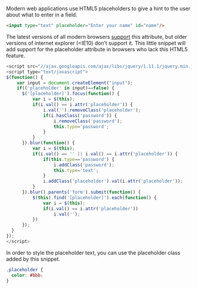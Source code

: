 [//]: # (TITLE: HTML5 Placeholder Support for IE9)
[//]: # (DATE: 2014-11-06T09:00:00+01:00)
[//]: # (TAGS: IE9, placeholder, HTML5)

Modern web applications use HTML5 placeholders to give a hint to the user about what to enter in a field.

```html
<input type="text" placeholder="Enter your name" id="name"/>
```

The latest versions of all modern browsers [support](http://caniuse.com/#feat=input-placeholder) this attribute, but older versions of internet explorer (<IE10) don’t support it. This little snippet will add support for the placeholder attribute in browsers who lack this HTML5 feature.

[//]: # (Summary)

```javascript
<script src="//ajax.googleapis.com/ajax/libs/jquery/1.11.1/jquery.min.js"></script>
<script type="text/javascript">
$(function() {
    var input = document.createElement("input");
    if(('placeholder' in input)==false) {
      $('[placeholder]').focus(function() {
          var i = $(this);
          if(i.val() == i.attr('placeholder')) {
              i.val('').removeClass('placeholder');
              if(i.hasClass('password')) {
                  i.removeClass('password');
                  this.type='password';
              }            
          }
      }).blur(function() {
          var i = $(this);    
          if(i.val() == '' || i.val() == i.attr('placeholder')) {
              if(this.type=='password') {
                  i.addClass('password');
                  this.type='text';
              }
              i.addClass('placeholder').val(i.attr('placeholder'));
          }
      }).blur().parents('form').submit(function() {
          $(this).find('[placeholder]').each(function() {
              var i = $(this);
              if(i.val() == i.attr('placeholder'))
                  i.val('');
          })
      });
  }
});
</script>
```

In order to style the placeholder text, you can use the placeholder class added by this snippet.

```css
.placeholder {
  color: #bbb;
}
```
